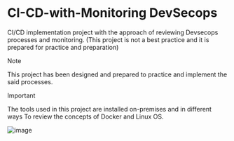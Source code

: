 # CI-CD-with-Monitoring DevSecops
CI/CD implementation project with the approach of reviewing Devsecops processes and monitoring. (This project is not a best practice and it is prepared for practice and preparation)

> [!NOTE]
> This project has been designed and prepared to practice and implement the said processes.



> [!IMPORTANT]
> The tools used in this project are installed on-premises and in different ways
To review the concepts of Docker and Linux OS.






![image](https://github.com/imanabr77/CI-CD-with-Monitoring-DevSecops/assets/92488673/94490580-6a41-4b39-b312-14a08c4fa114)
